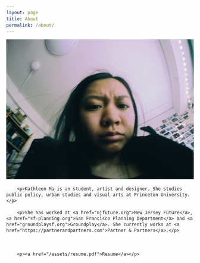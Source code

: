 ```yaml
---
layout: page
title: About
permalink: /about/
---
```



<div class="row">
	<div class="col-md-6">
		<img src="/img/mug.png">
	</div>
	<div class="col-md-6">
	
		<p>Kathleen Ma is an student, artist and designer. She studies public policy, urban studies and visual arts at Princeton University. </p>

		<p>She has worked at <a href="njfuture.org">New Jersey Future</a>, <a href="sf-planning.org">San Francisco Planning Department</a> and <a href="groundplaysf.org">Groundplay</a>. She currently works at <a href="https://partnerandpartners.com">Partner & Partners</a>.</p>



		<p><a href="/assets/resume.pdf">Resume</a></p>


 </div>

</div>







